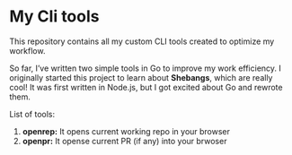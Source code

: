 # My Cli tools

This repository contains all my custom CLI tools created to optimize my workflow.

So far, I’ve written two simple tools in Go to improve my work efficiency.
I originally started this project to learn about **Shebangs**, which are really cool!
It was first written in Node.js, but I got excited about Go and rewrote them.

List of tools:

1. **openrep:** It opens current working repo in your browser
2. **openpr:** It opense current PR (if any) into your brwoser

